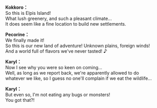 # 

  
**Kokkoro：**  
So this is Elpis Island!  
 What lush greenery, and such a pleasant climate...  
It does seem like a fine location to build new settlements.  
  
**Pecorine：**  
We finally made it!  
So this is our new land of adventure! Unknown plains, foreign winds!  
And a world full of flavors we've never tasted! ♪  
  
**Karyl：**  
Now I see why you were so keen on coming...  
Well, as long as we report back, we're apparently allowed to do  
whatever we like, so I guess no one'll complain if we eat the wildlife...  
  
**Karyl：**  
But even so, I'm not eating any bugs or monsters!  
You got that?!  
